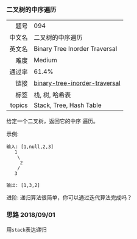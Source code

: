 ### 二叉树的中序遍历
|	|	|
|---:|:---|
|题号|094|
|中文名|二叉树的中序遍历|
|英文名|Binary Tree Inorder Traversal|
|难度|Medium|
|通过率|61.4%|
|链接|[binary-tree-inorder-traversal](https://leetcode-cn.com/problems/binary-tree-inorder-traversal/description/)
|标签|栈, 树, 哈希表|
|topics|Stack, Tree, Hash Table|


给定一个二叉树，返回它的中序 遍历。

示例:

```
输入: [1,null,2,3]
   1
    \
     2
    /
   3

输出: [1,3,2]
```

进阶: 递归算法很简单，你可以通过迭代算法完成吗？



### 思路 2018/09/01
用`stack`表达递归